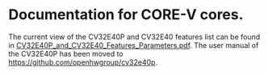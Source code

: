 # Documentation for CORE-V cores.
The current view of the CV32E40P and CV32E40 features list can be found in
[CV32E40P_and_CV32E40_Features_Parameters.pdf](https://github.com/openhwgroup/core-v-docs/blob/master/cores/cv32e40p/CV32E40P_and%20CV32E40_Features_Parameters.pdf).
The user manual of the CV32E40P has been moved to https://github.com/openhwgroup/cv32e40p.
